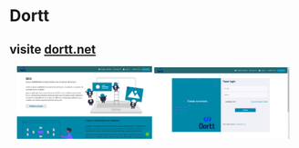 # Dortt
## visite [dortt.net](https://dortt.net/)

<p align="center">
  <img src="https://github.com/arlindojos/dortt_v3/blob/master/src/assets/images/screen/dortt-optimize.PNG" alt="in Light Mode" width="47%" />
  <img src="https://github.com/arlindojos/dortt_v3/blob/master/src/assets/images/screen/dortt-login.PNG" alt="In Dark Mode" width="47%" />
</p>
